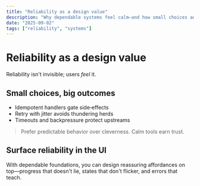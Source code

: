 ```yaml
---
title: "Reliability as a design value"
description: "Why dependable systems feel calm—and how small choices add up."
date: "2025-09-02"
tags: ["reliability", "systems"]
---
```


# Reliability as a design value

Reliability isn't invisible; users *feel* it.

## Small choices, big outcomes
- Idempotent handlers gate side‑effects
- Retry with jitter avoids thundering herds
- Timeouts and backpressure protect upstreams

> Prefer predictable behavior over cleverness. Calm tools earn trust.

## Surface reliability in the UI
With dependable foundations, you can design reassuring affordances on top—progress that doesn't lie, states that don't flicker, and errors that teach.
